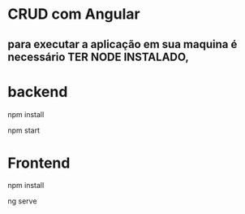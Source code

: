 # CRUD com Angular
## para executar a aplicação em sua maquina é necessário TER NODE INSTALADO,

# backend
npm install

npm start

# Frontend

npm install

ng serve

